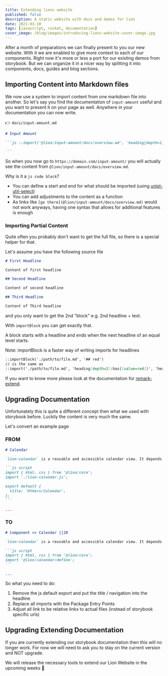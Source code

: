 ```yaml
---
title: Extending lions website
published: false
description: A static website with docs and demos for lion
date: 2021-03-10
tags: [javascript, rocket, documentation]
cover_image: /blog/images/introducing-lions-website-cover-image.jpg
---
```


After a month of preparations we can finally present to you our new website. With it we are enabled to give more context to each of our components.
Right now it's more or less a port for our existing demos from storybook. But we can organize it in a nicer way by splitting it into components, docs, guides and blog sections.

## Importing Content into Markdown files

We now use a system to import content from one markdown file into another.
So let's say you find the documentation of `input-amount` useful and you want to present it on your page as well.
Anywhere in your documentation you can now write.

👉 `docs/input-amount.md`

````md
# Input Amount

```js ::import('@lion/input-amount/docs/overview.md', 'heading[depth=1] ~ *')

```
````

So when you now go to `https://domain.com/input-amount/` you will actually see the content from `@lion/input-amount/docs/overview.md`.

Why is it a `js code block`?

- You can define a start and end for what should be imported (using [unist-util-select](https://github.com/syntax-tree/unist-util-select#support))
- You can add adjustments to the content as a function
- As links like `[go there](@lion/input-amount/docs/overview.md)` would not work anyways, having one syntax that allows for additional features is enough

### Importing Partial Content

Quite often you probably don't want to get the full file, so there is a special helper for that.

Let's assume you have the following source file

```md
# First Headline

Content of first headline

## Second Headline

Content of second headline

## Third Headline

Content of Third headline
```

and you only want to get the 2nd "block" e.g. 2nd headline + text.

With `importBlock` you can get exactly that.

A block starts with a headline and ends when the next headline of an equal level starts.

Note: importBlock is a faster way of writing imports for headlines

```md
::importBlock('./path/to/file.md', '## red')
// is the same as
::import('./path/to/file.md', 'heading[depth=2]:has([value=red])', 'heading[depth=2]:has([value=red]) ~heading[depth=2]')
```

If you want to know more please look at the documentation for [remark-extend](../docs/node-tools/remark-extend/overview.md).

## Upgrading Documentation

Unfortunately this is quite a different concept then what we used with storybook before. Luckily the content is very much the same.

Let's convert an example page

### FROM

````md
# Calendar

`lion-calendar` is a reusable and accessible calendar view. It depends on [calendar](?path=/docs/calendar--default-story).

```js script
import { html, css } from '@lion/core';
import './lion-calendar.js';

export default {
  title: 'Others/Calendar',
};
```

...
````

### TO

````md
# Component >> Calendar ||20

`lion-calendar` is a reusable and accessible calendar view. It depends on [calendar](../../path/to/calendar.md).

```js script
import { html, css } from '@lion/core';
import '@lion/calendar/define';
```

...
````

So what you need to do:

1. Remove the js default export and put the title / navigation into the headline
2. Replace all imports with the Package Entry Points
3. Adjust all link to be relative links to actual files (instead of storybook specific urls)

## Upgrading Extending Documentation

If you are currently extending our storybook documentation then this will no longer work.
For now we will need to ask you to stay on the current version and NOT upgrade.

We will release the necessary tools to extend our Lion Website in the upcoming weeks 🤗
